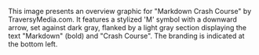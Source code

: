 This image presents an overview graphic for "Markdown Crash Course" by TraversyMedia.com. It features a stylized 'M' symbol with a downward arrow, set against dark gray, flanked by a light gray section displaying the text "Markdown" (bold) and "Crash Course". The branding is indicated at the bottom left.